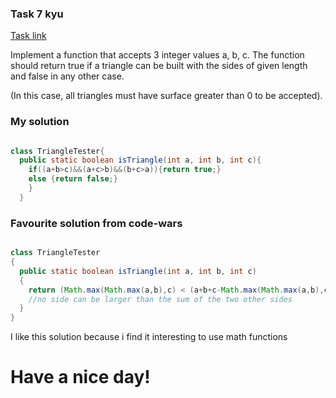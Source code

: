 ### Task 7 kyu

[Task link](https://www.codewars.com/kata/56606694ec01347ce800001b/)

Implement a function that accepts 3 integer values a, b, c. The function should return true if a triangle can be built with the sides of given length and false in any other case.

(In this case, all triangles must have surface greater than 0 to be accepted).

### My solution

```Java

class TriangleTester{
  public static boolean isTriangle(int a, int b, int c){
    if((a+b>c)&&(a+c>b)&&(b+c>a)){return true;}
    else {return false;}
    }
  }

```

### Favourite solution from code-wars

```Java

class TriangleTester
{
  public static boolean isTriangle(int a, int b, int c)
  {
    return (Math.max(Math.max(a,b),c) < (a+b+c-Math.max(Math.max(a,b),c)));
    //no side can be larger than the sum of the two other sides
  }
}

```

I like this solution because i find it interesting to use math functions

# Have a nice day!